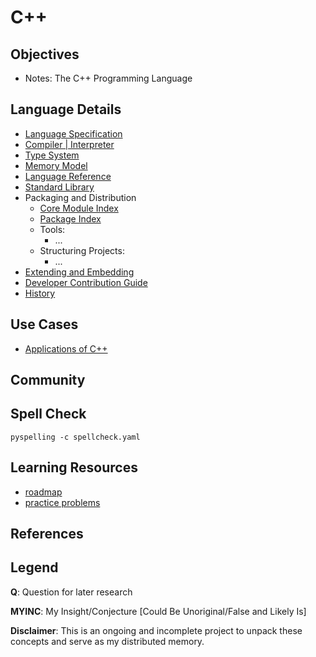 # C++

## Objectives
- Notes: The C++ Programming Language 

## Language Details
- [Language Specification](https://isocpp.org/std/the-standard)
- [Compiler | Interpreter]()
- [Type System]()
- [Memory Model]()
- [Language Reference]()
- [Standard Library]()
- Packaging and Distribution
    - [Core Module Index]()
    - [Package Index]()
    - Tools:
        - ...
    - Structuring Projects:
        - ...
- [Extending and Embedding]()
- [Developer Contribution Guide]()
- [History]()

## Use Cases
- [Applications of C++]()

## Community

## Spell Check
```shell
pyspelling -c spellcheck.yaml
```

## Learning Resources
- [roadmap](https://roadmap.sh/cpp)
- [practice problems](https://www.hackerrank.com/domains/cpp)

## References

## Legend
**Q**: Question for later research

**MYINC**: My Insight/Conjecture [Could Be Unoriginal/False and Likely Is]

**Disclaimer**: This is an ongoing and incomplete project to unpack these concepts and serve as my distributed memory.
